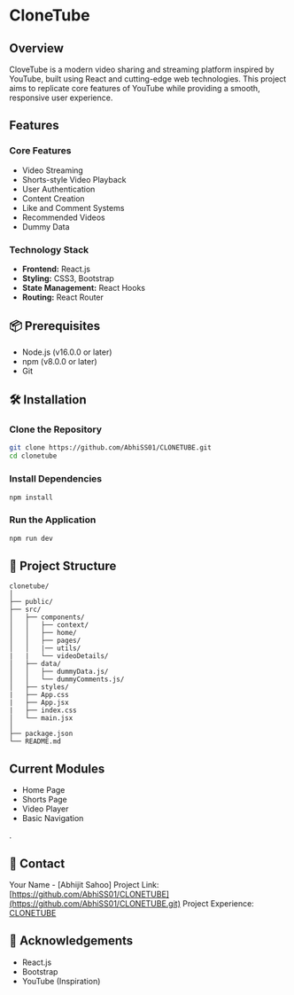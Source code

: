 # CloneTube 

## Overview
CloveTube is a modern video sharing and streaming platform inspired by YouTube, built using React and cutting-edge web technologies. This project aims to replicate core features of YouTube while providing a smooth, responsive user experience.

##  Features

### Core Features
- Video Streaming
- Shorts-style Video Playback
- User Authentication
- Content Creation
- Like and Comment Systems
- Recommended Videos
- Dummy Data

### Technology Stack
- **Frontend:** React.js
- **Styling:** CSS3, Bootstrap
- **State Management:** React Hooks
- **Routing:** React Router

## 📦 Prerequisites
- Node.js (v16.0.0 or later)
- npm (v8.0.0 or later)
- Git

## 🛠 Installation

### Clone the Repository
```bash
git clone https://github.com/AbhiSS01/CLONETUBE.git
cd clonetube
```

### Install Dependencies
```bash
npm install
```

### Run the Application
```bash
npm run dev
```

## 📂 Project Structure
```
clonetube/
│
├── public/
├── src/
│   ├── components/
│   │   ├── context/
│   │   ├── home/
│   │   ├── pages/
│   │   |── utils/
|   |   └── videoDetails/
│   ├── data/
│   │   ├── dummyData.js/
│   │   └── dummyComments.js/
│   ├── styles/
|   ├── App.css
|   ├── App.jsx
|   ├── index.css
│   └── main.jsx
│
├── package.json
└── README.md
```

##  Current Modules
- Home Page
- Shorts Page
- Video Player
- Basic Navigation

.

## 🔗 Contact
Your Name - [Abhijit Sahoo]
Project Link: [https://github.com/AbhiSS01/CLONETUBE](https://github.com/AbhiSS01/CLONETUBE.git)
Project Experience: [CLONETUBE](https://clonetube-a.netlify.app)

## 🙏 Acknowledgements
- React.js
- Bootstrap
- YouTube (Inspiration)
